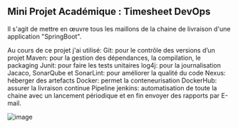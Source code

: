 ## Mini Projet Académique : Timesheet DevOps 

Il s'agit de mettre en œuvre tous les maillons de la chaine de livraison d'une application "SpringBoot". 

Au cours de ce projet j'ai utilisé:
Git: pour le contrôle des versions d’un projet
Maven: pour la gestion des dépendances, la compilation, le packaging
Junit: pour faire les tests unitaires
log4j: pour la journalisation
Jacaco, SonarQube et SonarLint: pour améliorer la qualité du code
Nexus: héberger des artefacts
Docker: permet la conteneurisation
DockerHub: assurer la livraison continue
Pipeline jenkins: automatisation de toute la chaine avec un lancement périodique
et en fin envoyer des rapports par E-mail.

![image](https://github.com/eya16/TimesheetDevOps/assets/49093498/c34cf52f-94df-4dcd-b658-4370d4791881)
